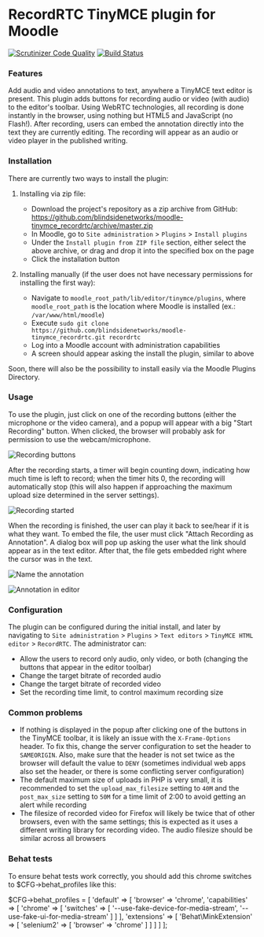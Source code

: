 # RecordRTC TinyMCE plugin for Moodle

[![Scrutinizer Code Quality](https://scrutinizer-ci.com/g/blindsidenetworks/moodle-tinymce_recordrtc/badges/quality-score.png?b=master)](https://scrutinizer-ci.com/g/blindsidenetworks/moodle-tinymce_recordrtc/?branch=master)
[![Build Status](https://scrutinizer-ci.com/g/blindsidenetworks/moodle-tinymce_recordrtc/badges/build.png?b=master)](https://scrutinizer-ci.com/g/blindsidenetworks/moodle-tinymce_recordrtc/build-status/master)

### Features

Add audio and video annotations to text, anywhere a TinyMCE text editor is present. This plugin adds buttons for recording audio or video (with audio) to the editor's toolbar. Using WebRTC technologies, all recording is done instantly in the browser, using nothing but HTML5 and JavaScript (no Flash!). After recording, users can embed the annotation directly into the text they are currently editing. The recording will appear as an audio or video player in the published writing.

### Installation

There are currently two ways to install the plugin:

1. Installing via zip file:

   * Download the project's repository as a zip archive from GitHub: https://github.com/blindsidenetworks/moodle-tinymce_recordrtc/archive/master.zip
   * In Moodle, go to `Site administration` > `Plugins` > `Install plugins`
   * Under the `Install plugin from ZIP file` section, either select the above archive, or drag and drop it into the specified box on the page
   * Click the installation button


2. Installing manually (if the user does not have necessary permissions for installing the first way):

   * Navigate to `moodle_root_path/lib/editor/tinymce/plugins`, where `moodle_root_path` is the location where Moodle is installed (ex.: `/var/www/html/moodle`)
   * Execute `sudo git clone https://github.com/blindsidenetworks/moodle-tinymce_recordrtc.git recordrtc`
   * Log into a Moodle account with administration capabilities
   * A screen should appear asking the install the plugin, similar to above

Soon, there will also be the possibility to install easily via the Moodle Plugins Directory.

### Usage

To use the plugin, just click on one of the recording buttons (either the microphone or the video camera), and a popup will appear with a big "Start Recording" button. When clicked, the browser will probably ask for permission to use the webcam/microphone.

![Recording buttons](https://user-images.githubusercontent.com/2160185/28218824-bba0f7fa-6887-11e7-9d52-583a01aaff8d.png)

After the recording starts, a timer will begin counting down, indicating how much time is left to record; when the timer hits 0, the recording will automatically stop (this will also happen if approaching the maximum upload size determined in the server settings).

![Recording started](https://user-images.githubusercontent.com/2160185/28218855-d9917668-6887-11e7-8ffa-8f90323082c4.png)

When the recording is finished, the user can play it back to see/hear if it is what they want. To embed the file, the user must click "Attach Recording as Annotation". A dialog box will pop up asking the user what the link should appear as in the text editor. After that, the file gets embedded right where the cursor was in the text.

![Name the annotation](https://user-images.githubusercontent.com/2160185/28218899-098680a2-6888-11e7-9918-21ad49d87f24.png)

![Annotation in editor](https://user-images.githubusercontent.com/2160185/28218920-1ce627c4-6888-11e7-8914-59040c130590.png)

### Configuration

The plugin can be configured during the initial install, and later by navigating to `Site administration` > `Plugins` > `Text editors` > `TinyMCE HTML editor` > `RecordRTC`. The administrator can:

* Allow the users to record only audio, only video, or both (changing the buttons that appear in the editor toolbar)
* Change the target bitrate of recorded audio
* Change the target bitrate of recorded video
* Set the recording time limit, to control maximum recording size

### Common problems

* If nothing is displayed in the popup after clicking one of the buttons in the TinyMCE toolbar, it is likely an issue with the `X-Frame-Options` header. To fix this, change the server configuration to set the header to `SAMEORIGIN`. Also, make sure that the header is not set twice as the browser will default the value to `DENY` (sometimes individual web apps also set the header, or there is some conflicting server configuration)
* The default maximum size of uploads in PHP is very small, it is recommended to set the `upload_max_filesize` setting to `40M` and the `post_max_size` setting to `50M` for a time limit of 2:00 to avoid getting an alert while recording
* The filesize of recorded video for Firefox will likely be twice that of other browsers, even with the same settings; this is expected as it uses a different writing library for recording video. The audio filesize should be similar across all browsers

### Behat tests

To ensure behat tests work correctly, you should add this chrome switches to $CFG->behat_profiles like this:

$CFG->behat_profiles = [
    'default' => [
        'browser' => 'chrome',
        'capabilities' => [
            'chrome' => [
                'switches' => [
                    '--use-fake-device-for-media-stream',
                    '--use-fake-ui-for-media-stream'
                ]
            ]
        ],
        'extensions' => [
            'Behat\MinkExtension' => [
                'selenium2' => [
                    'browser' => 'chrome'
                ]
            ]
        ]
    ]
];